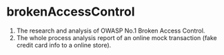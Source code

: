 # brokenAccessControl
1. The research and analysis of OWASP No.1 Broken Access Control.
2. The whole process analysis report of an online mock transaction (fake credit card info to a online store).
